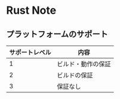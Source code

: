 # Rust Note

## プラットフォームのサポート

| サポートレベル | 内容 |
| --- | --- |
| 1 | ビルド・動作の保証 |
| 2 | ビルドの保証 |
| 3 | 保証なし |
